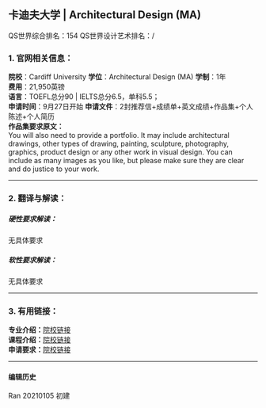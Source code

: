 ## 卡迪夫大学 | Architectural Design (MA)

QS世界综合排名：154
QS世界设计艺术排名：/

### 1. 官网相关信息：

**院校**：Cardiff University
**学位**：Architectural Design (MA)
**学制**：1年  
**费用**：21,950英镑  
**语言**：TOEFL总分90 | IELTS总分6.5，单科5.5；  
**申请时间**：9月27日开始
**申请文件**：2封推荐信+成绩单+英文成绩+作品集+个人陈述+个人简历  
**作品集要求原文：**   
You will also need to provide a portfolio. It may include architectural drawings, other types of drawing, painting, sculpture, photography, graphics, product design or any other work in visual design. You can include as many images as you like, but please make sure they are clear and do justice to your work.



---


### 2. 翻译与解读：

##### 硬性要求解读：
无具体要求

##### 软性要求解读：
无具体要求


---


### 3. 有用链接：

**专业介绍：**[院校链接](https://www.cardiff.ac.uk/study/postgraduate/taught/courses/course/architectural-design-ma)  
**课程介绍：**[院校链接](https://www.cardiff.ac.uk/study/postgraduate/taught/courses/course/architectural-design-ma)  
**申请要求：**[院校链接](https://www.cardiff.ac.uk/study/postgraduate/taught/courses/course/architectural-design-ma)




---


#### 编辑历史

Ran 20210105 初建  
